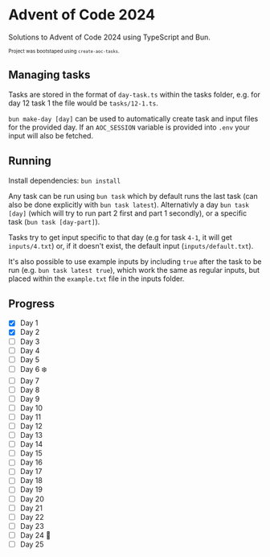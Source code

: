 # Advent of Code 2024

Solutions to Advent of Code 2024 using TypeScript and Bun.

<sub><sup>Project was bootstaped using `create-aoc-tasks`.</sup></sub>

## Managing tasks

Tasks are stored in the format of `day-task.ts` within the tasks folder, e.g. for day 12 task 1 the file would be `tasks/12-1.ts`.

`bun make-day [day]` can be used to automatically create task and input files for the provided day. If an `AOC_SESSION` variable is provided into `.env` your input will also be fetched.

## Running

Install dependencies: `bun install`

Any task can be run using `bun task` which by default runs the last task (can also be done explicitly with `bun task latest`). Alternativly a day `bun task [day]` (which will try to run part 2 first and part 1 secondly), or a specific task (`bun task [day-part]`).

Tasks try to get input specific to that day (e.g for task `4-1`, it will get `inputs/4.txt`) or, if it doesn't exist, the default input (`inputs/default.txt`).

It's also possible to use example inputs by including `true` after the task to be run (e.g. `bun task latest true`), which work the same as regular inputs, but placed within the `example.txt` file in the inputs folder.

## Progress

- [x] Day 1
- [x] Day 2
- [ ] Day 3
- [ ] Day 4
- [ ] Day 5
- [ ] Day 6 ❄️
- [ ] Day 7
- [ ] Day 8
- [ ] Day 9
- [ ] Day 10
- [ ] Day 11
- [ ] Day 12
- [ ] Day 13
- [ ] Day 14
- [ ] Day 15
- [ ] Day 16
- [ ] Day 17
- [ ] Day 18
- [ ] Day 19
- [ ] Day 20
- [ ] Day 21
- [ ] Day 22
- [ ] Day 23
- [ ] Day 24 🎄
- [ ] Day 25
